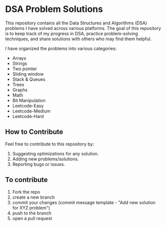 # DSA Problem Solutions

This repository contains all the Data Structures and Algorithms (DSA) problems I have solved across various platforms. 
The goal of this repository is to keep track of my progress in DSA, practice problem-solving techniques, and share solutions with others who may find them helpful.

I have organized the problems into various categories:

- Arrays
- Strings
- Two pointer
- Sliding window
- Stack & Queues
- Trees
- Graphs
- Math
- Bit Manipulation
- Leetcode-Easy
- Leetcode-Medium
- Leetcode-Hard

## How to Contribute

Feel free to contribute to this repository by:

1. Suggesting optimizations for any solution.
2. Adding new problems/solutions.
3. Reporting bugs or issues.

## To contribute
1. Fork the repo
2. create a new branch
3. commit your changes (commit message template - "Add new solution for XYZ problem")
4. push to the branch
5. open a pull request